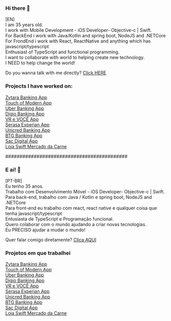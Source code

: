 ### Hi there 👋

[EN] <br/>
I am 35 years old. <br/>
I work with Mobile Development - iOS Developer- Objective-c | Swift. <br/>
For BackEnd i work with Java/Kotlin and spring boot, NodeJS and .NETCore <br/>
For FrondEnd i work with React, ReactNative and anything which has javascript/typescript<br/>
Enthusiast of TypeScript and functional programming. <br/>
I want to collaborate with world to helping create new technology. <br/>
I NEED to help change the world! <br/>


Do you wanna talk with me directly?
<a href= "https://api.whatsapp.com/send?phone=5571991306561&text=Hi%20Renato.%20Dude!%20I%20was%20seeing%20your%20resume%20and%20i%20was%20love%20it!%20Can%20we%20talk%3F" target="_blank">Click HERE</a>

### Projects I have worked on: <br/>
<a href="https://apps.apple.com/us/app/zytara-digital-banking/id1552031706" target="_blank">Zytara Banking App<a> <br/>
<a href="https://apps.apple.com/us/app/touch-of-modern/id567647280" target="_blank">Touch of Modern App<a> <br/>
<a href="https://apps.apple.com/br/app/uber-conta/id1550784531" target="_blank"> Uber Banking App<br/> 
<a href="https://apps.apple.com/br/app/digio-seu-cartão-de-crédito/id1128793569" target="_blank">Digio Banking App<a> <br/>
<a href="https://apps.apple.com/pt/app/vr-e-você/id667577139" target="_blank">VR e VOCÊ App<a> <br/>
<a href="https://apps.apple.com/br/app/serasa-consulta-cpf-e-score/id1102452668" target="_blank">Serasa Experian App<a> <br/>
<a href="https://apps.apple.com/br/app/btg-pactual-banking/id1467956990?l=en" target="_blank">Unicred Banking App<a> <br/>
<a href="https://apps.apple.com/br/app/btg-pactual-banking/id1467956990?l=en" target="_blank">BTG Banking App<a> <br/>
<a href="https://apps.apple.com/br/app/sac-digital/id1400971098" target="_blank">Sac Digital App<a> <br/>
<a href="https://apps.apple.com/th/app/loja-swift/id1034589272" target="_blank">Loja Swift Mercado da Carne</a>

###########################################

### E aí! 👋

[PT-BR] <br/>
Eu tenho 35 anos. <br/>
Trabalho com Desenvolvimento Móvel - iOS Developer- Objective-c | Swift. <br/>
Para back-end, trabalho com Java / Kotlin e spring boot, NodeJS and .NETCore <br/>
Para front-end eu trabalho com react, react native e qualquer coisa que tenha javascript/typescript<br/>
Entusiasta de TypeScript e Programação funcional. <br/>
Quero colaborar com o mundo ajudando a criar novas tecnologias. <br/>
Eu PRECISO ajudar a mudar o mundo! <br/>


Quer falar comigo diretamente?
<a href="https://api.whatsapp.com/send?phone=5571991306561&text=E%20a%C3%AD%20Renato.%20Cara.%20Adorei%20seu%20curr%C3%ADculo!%20Podemos%20conversar%3F" target="_blank">Clica AQUI</a>
  
### Projetos em que trabalhei <br/>
<a href="https://apps.apple.com/us/app/zytara-digital-banking/id1552031706" target="_blank">Zytara Banking App<a> <br/>
<a href="https://apps.apple.com/us/app/touch-of-modern/id567647280" target="_blank">Touch of Modern App<a> <br/>
<a href="https://apps.apple.com/br/app/uber-conta/id1550784531" target="_blank"> Uber Banking App<br/> 
<a href="https://apps.apple.com/br/app/digio-seu-cartão-de-crédito/id1128793569" target="_blank">Digio Banking App<a> <br/>
<a href="https://apps.apple.com/pt/app/vr-e-você/id667577139" target="_blank">VR e VOCÊ App<a> <br/>
<a href="https://apps.apple.com/br/app/serasa-consulta-cpf-e-score/id1102452668" target="_blank">Serasa Experian App<a> <br/>
<a href="https://apps.apple.com/br/app/btg-pactual-banking/id1467956990?l=en" target="_blank">Unicred Banking App<a> <br/>
<a href="https://apps.apple.com/br/app/btg-pactual-banking/id1467956990?l=en" target="_blank">BTG Banking App<a> <br/>
<a href="https://apps.apple.com/br/app/sac-digital/id1400971098" target="_blank">Sac Digital App<a> <br/>
<a href="https://apps.apple.com/th/app/loja-swift/id1034589272" target="_blank">Loja Swift Mercado da Carne</a>
